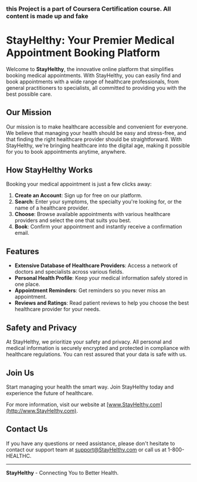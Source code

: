 ### this Project is a part of Coursera Certification course. All content is made up and fake

# StayHelthy: Your Premier Medical Appointment Booking Platform

Welcome to **StayHelthy**, the innovative online platform that simplifies booking medical appointments. With StayHelthy, you can easily find and book appointments with a wide range of healthcare professionals, from general practitioners to specialists, all committed to providing you with the best possible care.

## Our Mission

Our mission is to make healthcare accessible and convenient for everyone. We believe that managing your health should be easy and stress-free, and that finding the right healthcare provider should be straightforward. With StayHelthy, we're bringing healthcare into the digital age, making it possible for you to book appointments anytime, anywhere.

## How StayHelthy Works

Booking your medical appointment is just a few clicks away:

1. **Create an Account**: Sign up for free on our platform.
2. **Search**: Enter your symptoms, the specialty you're looking for, or the name of a healthcare provider.
3. **Choose**: Browse available appointments with various healthcare providers and select the one that suits you best.
4. **Book**: Confirm your appointment and instantly receive a confirmation email.

## Features

- **Extensive Database of Healthcare Providers**: Access a network of doctors and specialists across various fields.
- **Personal Health Profile**: Keep your medical information safely stored in one place.
- **Appointment Reminders**: Get reminders so you never miss an appointment.
- **Reviews and Ratings**: Read patient reviews to help you choose the best healthcare provider for your needs.

## Safety and Privacy

At StayHelthy, we prioritize your safety and privacy. All personal and medical information is securely encrypted and protected in compliance with healthcare regulations. You can rest assured that your data is safe with us.

## Join Us

Start managing your health the smart way. Join StayHelthy today and experience the future of healthcare.

For more information, visit our website at [www.StayHelthy.com](http://www.StayHelthy.com).

## Contact Us

If you have any questions or need assistance, please don't hesitate to contact our support team at support@StayHelthy.com or call us at 1-800-HEALTHC.

---

**StayHelthy** - Connecting You to Better Health.
